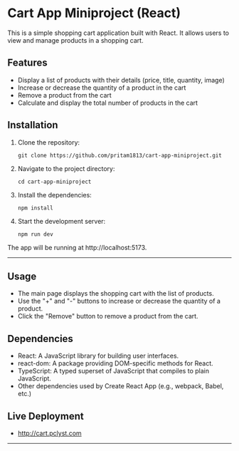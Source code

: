 # Cart App Miniproject (React)

This is a simple shopping cart application built with React. It allows users to view and manage products in a shopping cart.

## Features

- Display a list of products with their details (price, title, quantity, image)
- Increase or decrease the quantity of a product in the cart
- Remove a product from the cart
- Calculate and display the total number of products in the cart

## Installation

1. Clone the repository:

   ```shell
   git clone https://github.com/pritam1813/cart-app-miniproject.git
2. Navigate to the project directory:

   `cd cart-app-miniproject`

3. Install the dependencies:

    `npm install`

4. Start the development server:

    `npm run dev`

The app will be running at http://localhost:5173.

___

## Usage

- The main page displays the shopping cart with the list of products.
- Use the "+" and "-" buttons to increase or decrease the quantity of a product.
- Click the "Remove" button to remove a product from the cart.

## Dependencies

- React: A JavaScript library for building user interfaces.
- react-dom: A package providing DOM-specific methods for React.
- TypeScript: A typed superset of JavaScript that compiles to plain JavaScript.
- Other dependencies used by Create React App (e.g., webpack, Babel, etc.)

## Live Deployment

- http://cart.pclyst.com
___